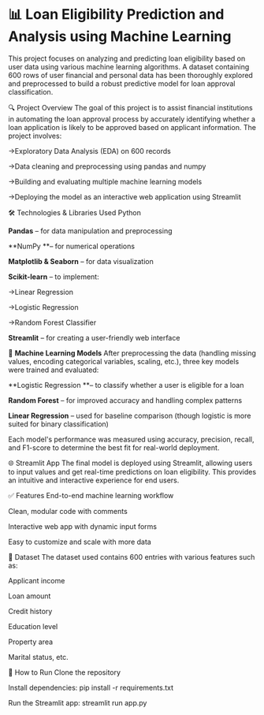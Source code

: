 # 📊 Loan Eligibility Prediction and Analysis using Machine Learning
This project focuses on analyzing and predicting loan eligibility based on user data using various machine learning algorithms. A dataset containing 600 rows of user financial and personal data has been thoroughly explored and preprocessed to build a robust predictive model for loan approval classification.

🔍 Project Overview
The goal of this project is to assist financial institutions in automating the loan approval process by accurately identifying whether a loan application is likely to be approved based on applicant information. The project involves:

->Exploratory Data Analysis (EDA) on 600 records

->Data cleaning and preprocessing using pandas and numpy

->Building and evaluating multiple machine learning models

->Deploying the model as an interactive web application using Streamlit

🛠️ Technologies & Libraries Used
Python

 **Pandas** – for data manipulation and preprocessing

**NumPy **– for numerical operations

**Matplotlib & Seaborn** – for data visualization

**Scikit-learn** – to implement:

->Linear Regression

->Logistic Regression

->Random Forest Classifier

**Streamlit** – for creating a user-friendly web interface

🔬 **Machine Learning Models**
After preprocessing the data (handling missing values, encoding categorical variables, scaling, etc.), three key models were trained and evaluated:

**Logistic Regression **– to classify whether a user is eligible for a loan

**Random Forest** – for improved accuracy and handling complex patterns

**Linear Regression** – used for baseline comparison (though logistic is more suited for binary classification)

Each model's performance was measured using accuracy, precision, recall, and F1-score to determine the best fit for real-world deployment.

🌐 Streamlit App
The final model is deployed using Streamlit, allowing users to input values and get real-time predictions on loan eligibility. This provides an intuitive and interactive experience for end users.

✅ Features
End-to-end machine learning workflow

Clean, modular code with comments

Interactive web app with dynamic input forms

Easy to customize and scale with more data

📂 Dataset
The dataset used contains 600 entries with various features such as:

Applicant income

Loan amount

Credit history

Education level

Property area

Marital status, etc.

🚀 How to Run
Clone the repository

Install dependencies: pip install -r requirements.txt

Run the Streamlit app: streamlit run app.py
